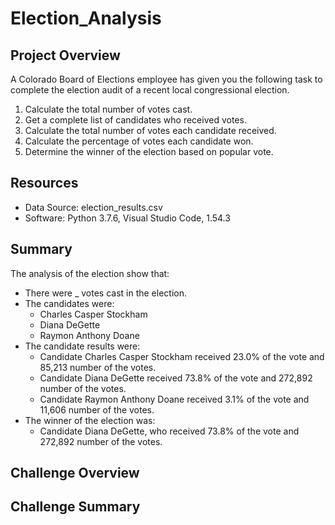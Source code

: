 # Election_Analysis

## Project Overview
A Colorado Board of Elections employee has given you the following task to complete the election audit of a recent local congressional election.

1. Calculate the total number of votes cast.
2. Get a complete list of candidates who received votes.
3. Calculate the total number of votes each candidate received.
4. Calculate the percentage of votes each candidate won.
5. Determine the winner of the election based on popular vote.

## Resources 
- Data Source: election_results.csv
- Software: Python 3.7.6, Visual Studio Code, 1.54.3  

## Summary 
The analysis of the election show that:
- There were _ votes cast in the election.
- The candidates were:
    - Charles Casper Stockham
    - Diana DeGette
    - Raymon Anthony Doane
- The candidate results were:
    - Candidate Charles Casper Stockham received 23.0% of the vote and 85,213 number of the votes.
    - Candidate Diana DeGette received 73.8% of the vote and 272,892 number of the votes.
    - Candidate Raymon Anthony Doane received 3.1% of the vote and 11,606 number of the votes.
- The winner of the election was:
    - Candidate Diana DeGette, who received 73.8% of the vote and 272,892 number of the votes.
 
 ## Challenge Overview
 
 ## Challenge Summary
